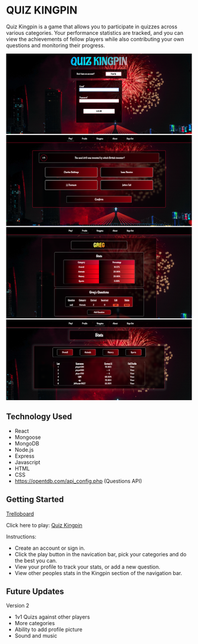 # QUIZ KINGPIN

Quiz Kingpin is a game that allows you to participate in quizzes across various categories. Your performance statistics are tracked, and you can view the achievements of fellow players while also contributing your own questions and monitoring their progress.

![Quiz Kingpin Landing Page](/src/assets/pictures/0QP.png)
![Quiz Kingpin Gameplay](/src/assets/pictures/1QP.png)
![Quiz Kingpin Profile](/src/assets/pictures/2QP.png)
![Quiz Kingpin Leaderboard](/src/assets/pictures/3QP.png)

## Technology Used

- React
- Mongoose
- MongoDB
- Node.js
- Express
- Javascript
- HTML
- CSS
- https://opentdb.com/api_config.php (Questions API)

## Getting Started


[Trelloboard](https://trello.com/b/PNvvclFJ/quizkingpin)

Click here to play:
[Quiz Kingpin](https://quiz-kingpin-client.onrender.com/)

Instructions:

- Create an account or sign in.
- Click the play button in the navication bar, pick your categories and do the best you can.
- View your profile to track your stats, or add a new question.
- View other peoples stats in the Kingpin section of the navigation bar.

## Future Updates

Version 2

- 1v1 Quizs against other players
- More categories
- Ability to add profile picture
- Sound and music

